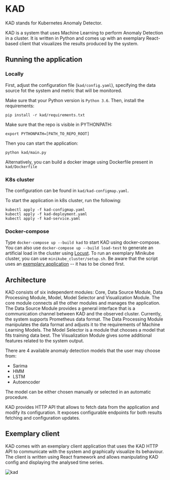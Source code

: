 # KAD

KAD stands for Kubernetes Anomaly Detector.

KAD is a system that uses Machine Learning to perform Anomaly Detection in a cluster. It is written in Python and comes up with an exemplary React-based client that visualizes the results produced by the system.

## Running the application

### Locally

First, adjust the configuration file (`kad/config.yaml`), specifying the data source fot the system and metric that will be monitored.

Make sure that your Python version is `Python 3.6`. Then, install the requirements:

`pip install -r kad/requirements.txt`

Make sure that the repo is visible in PYTHONPATH:

`export PYTHONPATH=[PATH_TO_REPO_ROOT]`

Then you can start the application:

`python kad/main.py`

Alternatively, you can build a docker image using Dockerfile present in `kad/Dockerfile`

### K8s cluster

The configuration can be found in `kad/kad-configmap.yaml`.

To start the application in k8s cluster, run the following:

    kubectl apply -f kad-configmap.yaml
    kubectl apply -f kad-deployment.yaml
    kubectl apply -f kad-service.yaml

### Docker-compose

Type `docker-compose up --build kad` to start KAD using docker-compose. You can also use `docker-compose up --build load-test` to generate an artificial load in the cluster using [Locust](https://locust.io/). To run an exemplary Minikube cluster, you can use `minikube_cluster/setup.sh`. Be aware that the script uses an [exemplary application](https://microservices-demo.github.io/) -- it has to be cloned first.

## Architecture

KAD consists of six independent modules: Core, Data Source Module, Data Processing Module, Model, Model Selector and Visualization Module. The core module connects all the other modules and manages the application. The Data Source Module provides a general interface that is a communication channel between KAD and the observed cluster. Currently, the system supports Prometheus data format. The Data Processing Module manipulates the data format and adjusts it to the requirements of Machine Learning Models. The Model Selector is a module that chooses a model that fits training data best. The Visualization Module gives some additional features related to the system output.

There are 4 available anomaly detection models that the user may choose from:

- Sarima
- HMM
- LSTM
- Autoencoder

The model can be either chosen manually or selected in an automatic procedure.

KAD provides HTTP API that allows to fetch data from the application and modify its configuration. It exposes configurable endpoints for both results fetching and configuration updates.

## Exemplary client

KAD comes with an exemplary client application that uses the KAD HTTP API to communicate with the system and graphically visualize its behaviour. The client is written using React framework and allows manipulating KAD config and displaying the analysed time series.

![kad](https://user-images.githubusercontent.com/39968023/139718190-0b40b106-ee77-4c8f-a412-ba558a7a0d6f.gif)
